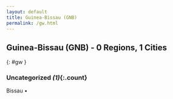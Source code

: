 ```yaml
---
layout: default
title: Guinea-Bissau (GNB)
permalink: /gw.html
---
```



## Guinea-Bissau (GNB) - 0 Regions, 1 Cities
{: #gw }





### Uncategorized _(1)_{:.count}


Bissau  •


 
